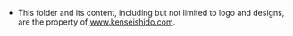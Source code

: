 - This folder and its content, including but not limited to logo and designs, are the property of www.kenseishido.com.
